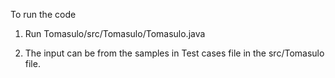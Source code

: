 To run the code

1) Run Tomasulo/src/Tomasulo/Tomasulo.java

2) The input can be from the samples in Test cases file in the src/Tomasulo file.

